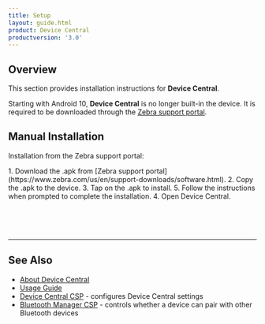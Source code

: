 ```yaml
---
title: Setup
layout: guide.html
product: Device Central
productversion: '3.0'
---
```


## Overview

This section provides installation instructions for **Device Central**.

<p>Starting with Android 10, <b>Device Central</b> is no longer built-in the device. It is required to be downloaded through the <a href="https://www.zebra.com/us/en/support-downloads/software.html">Zebra support portal</a>. </p>


## Manual Installation
<!--
<p>Installation from the Google Play Store:</p>
1. Open the Google Play Store app.
2. Search for Device Central. 
3. Select the app from the search results.
4. Tap **Install**.  
5. Follow the instructions to complete the installation.
6. Open Device Central.
-->
<p>Installation from the Zebra support portal:</p>
1. Download the .apk from [Zebra support portal](https://www.zebra.com/us/en/support-downloads/software.html).
2. Copy the .apk to the device.
3. Tap on the .apk to install.
5. Follow the instructions when prompted to complete the installation.
4. Open Device Central.

<br><br><br>

<!-- -->
-----

## See Also

* [About Device Central](../about)
* [Usage Guide](../usage)
* [Device Central CSP](/mx/devicecentralmgr) - configures Device Central settings
* [Bluetooth Manager CSP](/mx/bluetoothmgr) - controls whether a device can pair with other Bluetooth devices

